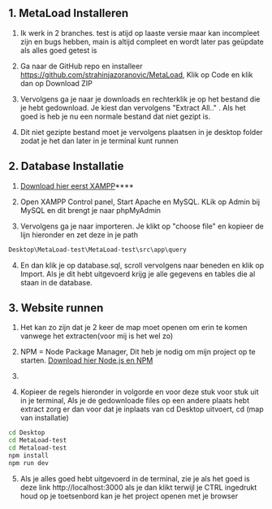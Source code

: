 ## 1. MetaLoad Installeren

1. Ik werk in 2 branches. test is atijd op laaste versie maar kan incompleet zijn en bugs hebben, main is altijd compleet en wordt later pas geüpdate als alles goed getest is

2. Ga naar de GitHub repo en installeer https://github.com/strahinjazoranovic/MetaLoad, Klik op Code en klik dan op Download ZIP

3. Vervolgens ga je naar je downloads en rechterklik je op het bestand die je hebt gedownload. Je kiest dan vervolgens "Extract All.." . Als het goed is heb je nu een normale bestand dat niet gezipt is.

4. Dit niet gezipte bestand moet je vervolgens plaatsen in je desktop folder zodat je het dan later in je terminal kunt runnen

## 2. Database Installatie  

1. [Download hier eerst XAMPP](https://www.apachefriends.org/download.html)****

2. Open XAMPP Control panel, Start Apache en MySQL. KLik op Admin bij MySQL en dit brengt je naar phpMyAdmin
   
3. Vervolgens ga je naar importeren. Je klikt op "choose file" en kopieer de lijn hieronder en zet deze in je path

```bash
Desktop\MetaLoad-test\MetaLoad-test\src\app\query
```
4. En dan klik je op database.sql, scroll vervolgens naar beneden en klik op Import. Als je dit hebt uitgevoerd krijg je alle gegevens en tables die al staan in de database.

## 3. Website runnen

1. Het kan zo zijn dat je 2 keer de map moet openen om erin te komen vanwege het extracten(voor mij is het wel zo)

2. NPM = Node Package Manager, Dit heb je nodig om mijn project op te starten. [Download hier Node.js en NPM](https://nodejs.org)

3. 

4. Kopieer de regels hieronder in volgorde en voor deze stuk voor stuk uit in je terminal, Als je de gedownloade files op een andere plaats hebt extract zorg er dan voor dat je inplaats van cd Desktop uitvoert, cd (map van installatie)

```bash
cd Desktop
cd MetaLoad-test
cd Metaload-test
npm install
npm run dev
```
5. Als je alles goed hebt uitgevoerd in de terminal, zie je als het goed is deze link http://localhost:3000
als je dan klikt terwijl je CTRL ingedrukt houd op je toetsenbord kan je het project openen met je browser
